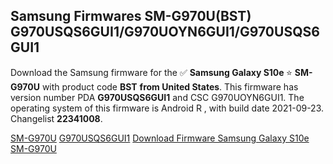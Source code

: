 <h2>Samsung Firmwares SM-G970U(BST) G970USQS6GUI1/G970UOYN6GUI1/G970USQS6GUI1</h2>
Download the Samsung firmware for the ✅ <strong>Samsung Galaxy S10e </strong> ⭐ <strong>SM-G970U</strong> with product code <strong>BST</strong> <strong> from United States</strong>. This firmware has version number PDA <strong>G970USQS6GUI1</strong> and CSC G970UOYN6GUI1. The operating system of this firmware is Android R , with build date 2021-09-23. Changelist <strong>22341008</strong>.


[SM-G970U](https://samfirm.shop/samsung/model/SM-G970U)
[G970USQS6GUI1](https://samfirm.shop/samsung/pda/G970USQS6GUI1)
[Download Firmware Samsung Galaxy S10e SM-G970U](https://samfirm.shop/samsung/firmware/459458)
